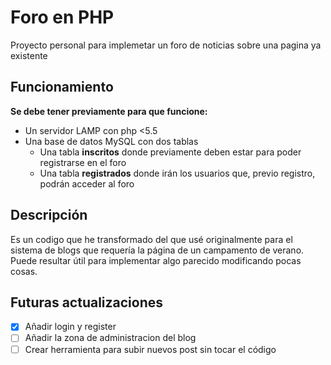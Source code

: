 # Foro en PHP

Proyecto personal para implemetar un foro de noticias sobre una pagina ya existente

## Funcionamiento

**Se debe tener previamente para que funcione:**
- Un servidor LAMP con php <5.5
- Una base de datos MySQL con dos tablas
  - Una tabla **inscritos** donde previamente deben estar para poder registrarse en el foro 
  - Una tabla **registrados** donde irán los usuarios que, previo registro, podrán acceder al foro

## Descripción

Es un codigo que he transformado del que usé originalmente para el sistema de blogs que requería la página de un campamento de verano.
Puede resultar útil para implementar algo parecido modificando pocas cosas.

## Futuras actualizaciones

- [x] Añadir login y register
- [ ] Añadir la zona de administracion del blog
- [ ] Crear herramienta para subir nuevos post sin tocar el código
